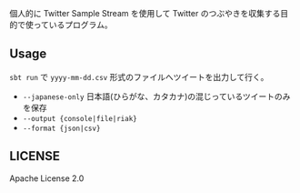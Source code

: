 個人的に Twitter Sample Stream を使用して Twitter のつぶやきを収集する目的で使っているプログラム。

## Usage
`sbt run` で `yyyy-mm-dd.csv` 形式のファイルへツイートを出力して行く。

* `--japanese-only` 日本語(ひらがな、カタカナ)の混じっているツイートのみを保存
* `--output {console|file|riak}`
* `--format {json|csv}`

## LICENSE
Apache License 2.0

